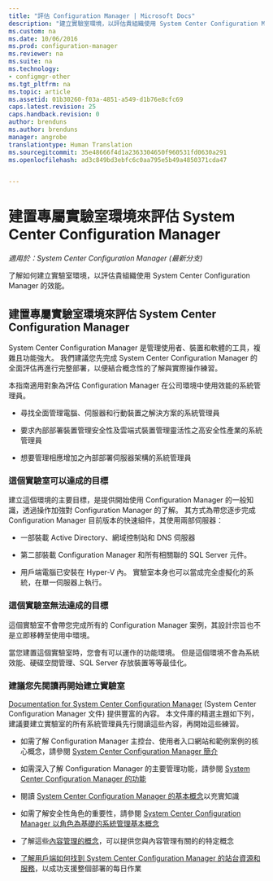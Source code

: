 ```yaml
---
title: "評估 Configuration Manager | Microsoft Docs"
description: "建立實驗室環境，以評估貴組織使用 System Center Configuration Manager 的效能。"
ms.custom: na
ms.date: 10/06/2016
ms.prod: configuration-manager
ms.reviewer: na
ms.suite: na
ms.technology:
- configmgr-other
ms.tgt_pltfrm: na
ms.topic: article
ms.assetid: 01b30260-f03a-4851-a549-d1b76e8cfc69
caps.latest.revision: 25
caps.handback.revision: 0
author: brenduns
ms.author: brenduns
manager: angrobe
translationtype: Human Translation
ms.sourcegitcommit: 35e48666f4d1a2363304650f960531fd0630a291
ms.openlocfilehash: ad3c849bd3ebfc6c0aa795e5b49a4850371cda47


---
```

# <a name="evaluate-system-center-configuration-manager-by-building-your-own-lab-environment"></a>建置專屬實驗室環境來評估 System Center Configuration Manager

*適用於：System Center Configuration Manager (最新分支)*

了解如何建立實驗室環境，以評估貴組織使用 System Center Configuration Manager 的效能。  

## <a name="evaluate-system-center-configuration-manager-by-building-your-own-lab-environment"></a>建置專屬實驗室環境來評估 System Center Configuration Manager  
 System Center Configuration Manager 是管理使用者、裝置和軟體的工具，複雜且功能強大。 我們建議您先完成 System Center Configuration Manager 的全面評估再進行完整部署，以便結合概念性的了解與實際操作練習。  

 本指南適用對象為評估 Configuration Manager 在公司環境中使用效能的系統管理員。  

-   尋找全面管理電腦、伺服器和行動裝置之解決方案的系統管理員  

-   要求內部部署裝置管理安全性及雲端式裝置管理靈活性之高安全性產業的系統管理員  

-   想要管理相應增加之內部部署伺服器架構的系統管理員  

### <a name="what-this-lab-does"></a>這個實驗室可以達成的目標  
 建立這個環境的主要目標，是提供開始使用 Configuration Manager 的一般知識，透過操作加強對 Configuration Manager 的了解。 其方式為帶您逐步完成 Configuration Manager 目前版本的快速組件，其使用兩部伺服器：  

-   一部裝載 Active Directory、網域控制站和 DNS 伺服器  

-   第二部裝載 Configuration Manager 和所有相關聯的 SQL Server 元件。  

-   用戶端電腦已安裝在 Hyper-V 內。 實驗室本身也可以當成完全虛擬化的系統，在單一伺服器上執行。  

### <a name="what-this-lab-does-not-do"></a>這個實驗室無法達成的目標  
 這個實驗室不會帶您完成所有的 Configuration Manager 案例，其設計宗旨也不是立即移轉至使用中環境。  

 當您建置這個實驗室時，您會有可以運作的功能環境。 但是這個環境不會為系統效能、硬碟空間管理、SQL Server 存放裝置等等最佳化。  

###  <a name="a-namebkmkevalreca-recommended-reading-prior-to-beginning-the-lab"></a><a name="BKMK_EvalRec"></a> 建議您先閱讀再開始建立實驗室  
 [Documentation for System Center Configuration Manager](http://docs.microsoft.com/sccm/) (System Center Configuration Manager 文件) 提供豐富的內容。 本文件庫的精選主題如下列，建議要建立實驗室的所有系統管理員先行閱讀這些內容，再開始這些練習。  

-   如需了解 Configuration Manager 主控台、使用者入口網站和範例案例的核心概念，請參閱 [System Center Configuration Manager 簡介](../../core/understand/introduction.md)  

-   如需深入了解 Configuration Manager 的主要管理功能，請參閱 [System Center Configuration Manager 的功能](../../core/plan-design/changes/features-and-capabilities.md)  

-   閱讀 [System Center Configuration Manager 的基本概念](../../core/understand/fundamentals.md)以充實知識  

-   如需了解安全性角色的重要性，請參閱 [System Center Configuration Manager 以角色為基礎的系統管理基本概念](../../core/understand/fundamentals-of-role-based-administration.md)  

-   了解這些[內容管理的概念](../../core/plan-design/hierarchy/fundamental-concepts-for-content-management.md)，可以提供您與內容管理有關的的特定概念  

-   [了解用戶端如何找到 System Center Configuration Manager 的站台資源和服務](../../core/plan-design/hierarchy/understand-how-clients-find-site-resources-and-services.md)，以成功支援整個部署的每日作業  



<!--HONumber=Jan17_HO4-->


